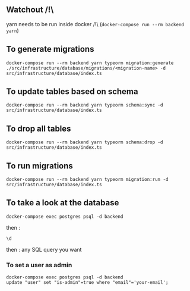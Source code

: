 ## Watchout /!\

yarn needs to be run inside docker /!\ (`docker-compose run --rm backend yarn`)

## To generate migrations

```
docker-compose run --rm backend yarn typeorm migration:generate ./src/infrastructure/database/migrations/<migration-name> -d src/infrastructure/database/index.ts
```

## To update tables based on schema

```
docker-compose run --rm backend yarn typeorm schema:sync -d src/infrastructure/database/index.ts
```

## To drop all tables

```
docker-compose run --rm backend yarn typeorm schema:drop -d src/infrastructure/database/index.ts
```

## To run migrations

```
docker-compose run --rm backend yarn typeorm migration:run -d src/infrastructure/database/index.ts
```

## To take a look at the database

```
docker-compose exec postgres psql -d backend
```

then :

```
\d
```

then : any SQL query you want

### To set a user as admin

```
docker-compose exec postgres psql -d backend
update "user" set "is-admin"=true where "email"='your-email';
```
